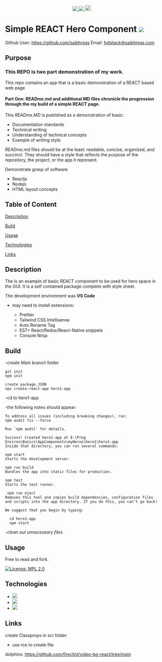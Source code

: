 <p align='center'>
  <a href="https://github.com/saibhreas">
    <img src="https://img.shields.io/badge/GitHub-100000?style=flat&logo=github&logoColor=white">
  </a>  
  <a href='https://www.linkedin.com/in/siobhanknuttel'>
      <img src='https://img.shields.io/badge/LinkedIn-blue?style=flat&logo=linkedin&labelColor=blue'>
  </a>
    <a href='https://www.upwork.com/freelancers/saibhreas'> 
    <img src='https://img.shields.io/badge/UpWork-6FDA44?style=flat&logo=Upwork&logoColor=white' witth="45" height="20"> 
  </a>
  
</p>

# Simple REACT Hero Component  <img src='https://img.shields.io/badge/-ReactJs-61DAFB?logo=react&logoColor=white&style=flat'>


Github User: https://github.com/saibhreas   Email: fullstack@saibhreas.com

## Purpose

### This REPO is two part demonstration of my work.

This repo contains an app that is a basic demonstration of a REACT based web page

#### Part One:  *READme.md*  and additional **MD** files chronicle the progression through the my build of a simple REACT page.

This *READme.MD* is published as a demonstration of basic:

* Documentation standards
* Technical writing
* Understanding of technical concepts
* Example of writing style

*READme.md* files should be at the least: readable, concise, organized, and succinct.  They should have a style that reflects the purpose of the repository, the project, or the app it represent.  

  
Demonstrate grasp of software

* Reactjs
* Nodejs 
* HTML layout concepts

## Table of Content
  
[Description](#description)

[Build](#build)

[Usage](#usage)

[Technologies](#technologies)

[Links](#links)
  
  
## Description

The is an example of basic REACT component to be used for hero space in the GUI.  It is a self contained package complete with style sheet.  

The development environment was **VS Code**

- may need to install extensions:

  * Prettier
  * Tailwind CSS Intellisense
  * Auto Rename Tag
  * ES7+ React/Redux/React-Native snippets
  * Console Ninja

## Build

  <!-- 1. [Start](/projectRead/DevSetUp.md) -->
-create Main branch folder

    git init
    npm init

    create package.JSON
    npx create-react-app hero1-app
-cd to hero1-app

-the following notes should appear:

    To address all issues (including breaking changes), run:
    npm audit fix --force

    Run `npm audit` for details.

    Success! Created hero1-app at E:\Prog Environ\Basics\AppComponents\myHeros\hero1\hero1-app
    Inside that directory, you can run several commands:

    npm start
    Starts the development server.

    npm run build
    Bundles the app into static files for production.

    npm test
    Starts the test runner.

     npm run eject
    Removes this tool and copies build dependencies, configuration files
    and scripts into the app directory. If you do this, you can’t go back!

    We suggest that you begin by typing:

      cd hero1-app
      npm start

-*clean out unnecessary files*


## Usage

Free to read and fork. 

[![License: MPL 2.0](https://img.shields.io/badge/License-MPL%202.0-brightgreen.svg)](https://opensource.org/licenses/MPL-2.0)

## Technologies

* <img src='https://img.shields.io/badge/-ReactJs-61DAFB?logo=react&logoColor=white&style=flat'>


* <img src='https://img.shields.io/badge/node.js-6DA55F?style=flat&logo=node.js&logoColor=white'>

* <img src='https://img.shields.io/badge/Visual%20Studio%20Code-0078d7.svg?style=flat&logo=visual-studio-code&logoColor=white'>

## Links


create Classprops in scr folder
  - use rce to create file
  
dolphins: https://github.com/fireclint/video-bg-react/tree/main